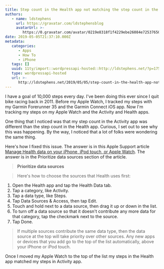 ```yaml
---
title: Step count in the Health app not matching the step count in the Activity app
authors:
   - name: ldstephens
     url: https://gravatar.com/ldstephensblog
     avatarUrl: >-
        https://0.gravatar.com/avatar/0219e8318f1f4229ebe26084e7253765017f43ca0c631be37dc6d0b8ad6e40a4?s=96&d=identicon&r=G
date: 2019-05-05T21:37:10.000Z
metadata:
   categories:
      - Apps
      - How To
      - iPhone
   tags: []
   uuid: 11ty/import::wordpressapi-hosted::http://ldstephens.net/?p=1757
   type: wordpressapi-hosted
   url: >-
      http://ldstephens.net/2019/05/05/step-count-in-the-health-app-not-matching-the-step-count-in-the-activity-app/
---
```


I have a goal of 10,000 steps every day. I've been doing this ever since I quit bike racing back in 2011. Before my Apple Watch, I tracked my steps with my Garmin Forerunner 35 and the Garmin Connect iOS app. Now I'm tracking my steps on my Apple Watch and the Activity and Health apps.

One thing that I noticed was that my step count in the Activity app was different than the step count in the Health app. Curious, I set out to see why this was happening. By the way, I noticed that a lot of folks were wondering the same thing.

Here's how I fixed this issue. The answer is in this Apple Support article [Manage Health data on your iPhone, iPod touch, or Apple Watch](https://support.apple.com/en-us/HT204351). The answer is in the Prioritize data sources section of the article.

> **Prioritize data sources**

> Here's how to choose the sources that Health uses first:

1. Open the Health app and tap the Health Data tab.
2. Tap a category, like Activity.
3. Tap a data type, like Steps.
4. Tap Data Sources & Access, then tap Edit.
5. Touch and hold next to a data source, then drag it up or down in the list.
6. To turn off a data source so that it doesn't contribute any more data for that category, tap the checkmark next to the source.
7. Tap Done.

> If multiple sources contribute the same data type, then the data source at the top will take priority over other sources. Any new apps or devices that you add go to the top of the list automatically, above your iPhone or iPod touch.

Once I moved my Apple Watch to the top of the list my steps in the Health app matched my steps in Activity app.
